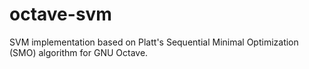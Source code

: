 octave-svm
==========

SVM implementation based on Platt's Sequential Minimal Optimization (SMO) algorithm for GNU Octave.
